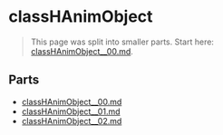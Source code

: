 # classHAnimObject

> This page was split into smaller parts. Start here: [classHAnimObject__00.md](classHAnimObject__00.md).

## Parts

- [classHAnimObject__00.md](classHAnimObject__00.md)
- [classHAnimObject__01.md](classHAnimObject__01.md)
- [classHAnimObject__02.md](classHAnimObject__02.md)
